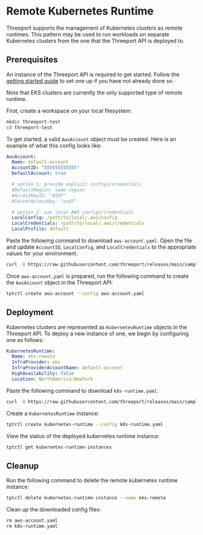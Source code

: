 # Remote Kubernetes Runtime

Threeport supports the management of Kubernetes clusters as remote runtimes.
This pattern may be used to run workloads on separate Kubernetes clusters from the one
that the Threeport API is deployed to.

## Prerequisites

An instance of the Threeport API is required to get started. Follow the [getting started
guide](../getting-started/) to set one up if you have not already done so.

Note that EKS clusters are currently the only supported type of remote runtime.

First, create a workspace on your local filesystem:

```bash
mkdir threeport-test
cd threeport-test
```

To get started, a valid `AwsAccount` object must be created. Here is an example of what this config looks like:

```yaml
AwsAccount:
  Name: default-account
  AccountID: "555555555555"
  DefaultAccount: true

  # option 1: provide explicit configs/credentials
  #DefaultRegion: some-region
  #AccessKeyID: "ASDF"
  #SecretAccessKey: "asdf"

  # option 2: use local AWS configs/credentials
  LocalConfig: /path/to/local/.aws/config
  LocalCredentials: /path/to/local/.aws/credentials
  LocalProfile: default
```

Paste the following command to download `aws-account.yaml`. Open the file and update `AccountID`,
`LocalConfig`, and `LocalCredentials` to the appropriate values for your environment.

```bash
curl -O https://raw.githubusercontent.com/threeport/releases/main/samples/aws-account.yaml
```

Once `aws-account.yaml` is prepared, run the following command to create the `AwsAccount`
object in the Threeport API:
```bash
tptctl create aws-account --config aws-account.yaml
```

## Deployment

Kubernetes clusters are represented as `KubernetesRuntime` objects in the Threeport API.
To deploy a new instance of one, we begin by configuring one as follows:

```yaml
KubernetesRuntime:
  Name: eks-remote
  InfraProvider: eks
  InfraProviderAccountName: default-account
  HighAvailability: false
  Location: NorthAmerica:NewYork
```

Paste the following command to download `k8s-runtime.yaml`.
```bash
curl -O https://raw.githubusercontent.com/threeport/releases/main/samples/k8s-runtime.yaml
```

Create a `KubernetesRuntime` instance:
```bash
tptctl create kubernetes-runtime --config k8s-runtime.yaml
```

View the status of the deployed kubernetes runtime instance:
```bash
tptctl get kubernetes-runtime-instances
```

## Cleanup


Run the following command to delete the remote kubernetes runtime instance:
```bash
tptctl delete kubernetes-runtime-instance --name eks-remote
```

Clean up the downloaded config files:
```bash
rm aws-account.yaml
rm k8s-runtime.yaml
```